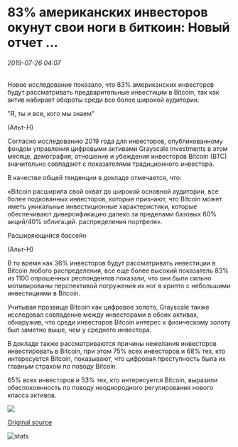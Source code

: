 # 83% американских инвесторов окунут свои ноги в биткоин: Новый отчет ...

###### 2019-07-26 04:07

Новое исследование показало, что 83% американских инвесторов будут рассматривать предварительные инвестиции в Bitcoin, так как актив набирает обороты среди все более широкой аудитории.

"Я, ты и все, кого мы знаем"

(Альт-Н)

Согласно исследованию 2019 года для инвесторов, опубликованному фондом управления цифровыми активами Grayscale Investments в этом месяце, демография, отношение и убеждения инвесторов Bitcoin (BTC) значительно совпадают с показателями традиционного инвестора.

В качестве общей тенденции в докладе отмечается, что:

«Bitcoin расширила свой охват до широкой основной аудитории, все более подкованных инвесторов, которые признают, что Bitcoin может иметь уникальные инвестиционные характеристики, которые обеспечивают диверсификацию далеко за пределами базовых 60% акций/40% облигаций. распределения портфеля».

Расширяющийся бассейн

(Альт-Н)

В то время как 36% инвесторов будут рассматривать инвестиции в Bitcoin любого распределения, все еще более высокий показатель 83% из 1100 опрошенных респондентов показали, что они были сильно мотивированы перспективой погружения их ног в крипто с небольшими инвестициями в Bitcoin.

Учитывая прозвище Bitcoin как цифровое золото, Grayscale также исследовал совпадение между инвесторами в обоих активах, обнаружив, что среди инвесторов Bitcoin интерес к физическому золоту был заметно выше, чем у среднего инвестора.

В докладе также рассматриваются причины нежелания инвесторов инвестировать в Bitcoin, при этом 75% всех инвесторов и 68% тех, кто интересуется Bitcoin, показывают, что цифровая преступность была их главным страхом по поводу Bitcoin.

65% всех инвесторов и 53% тех, кто интересуется Bitcoin, выразили обеспокоенность по поводу неоднородного регулирования нового класса активов.

![](https://s3.cointelegraph.com/storage/uploads/view/dc9ccbadff927afb6e0257597c2e99e0.png)

[Original source](https://cointelegraph.com/news/83-of-us-investors-would-dip-their-toes-into-bitcoin-new-report)

![stats](https://c.statcounter.com/11760860/0/a89fa40b/1/ "stats")